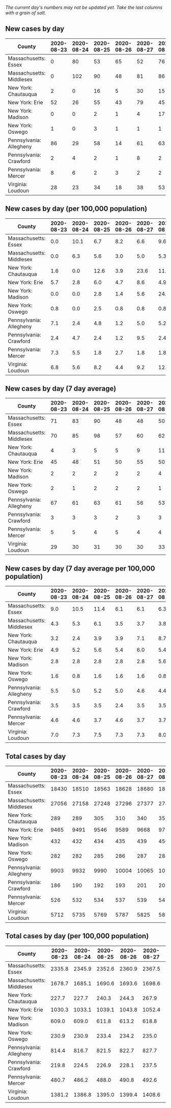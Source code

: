 _The current day's numbers may not be updated yet. Take the last columns with a grain of salt._
## New cases by day

| County | 2020-08-23 | 2020-08-24 | 2020-08-25 | 2020-08-26 | 2020-08-27 | 2020-08-28 | 2020-08-29 |
| --- | --- | --- | --- | --- | --- | --- | --- |
| Massachusetts: Essex | 0 | 80 | 53 | 65 | 52 | 76 | 52 |
| Massachusetts: Middlesex | 0 | 102 | 90 | 48 | 81 | 86 | 99 |
| New York: Chautauqua | 2 | 0 | 16 | 5 | 30 | 15 | 18 |
| New York: Erie | 52 | 26 | 55 | 43 | 79 | 45 | 28 |
| New York: Madison | 0 | 0 | 2 | 1 | 4 | 17 | 3 |
| New York: Oswego | 1 | 0 | 3 | 1 | 1 | 1 | 3 |
| Pennsylvania: Allegheny | 86 | 29 | 58 | 14 | 61 | 63 | 83 |
| Pennsylvania: Crawford | 2 | 4 | 2 | 1 | 8 | 2 | 6 |
| Pennsylvania: Mercer | 8 | 6 | 2 | 3 | 2 | 2 | 2 |
| Virginia: Loudoun | 28 | 23 | 34 | 18 | 38 | 53 | 46 |

## New cases by day (per 100,000 population)

| County | 2020-08-23 | 2020-08-24 | 2020-08-25 | 2020-08-26 | 2020-08-27 | 2020-08-28 | 2020-08-29 |
| --- | --- | --- | --- | --- | --- | --- | --- |
| Massachusetts: Essex | 0.0 | 10.1 | 6.7 | 8.2 | 6.6 | 9.6 | 6.6 |
| Massachusetts: Middlesex | 0.0 | 6.3 | 5.6 | 3.0 | 5.0 | 5.3 | 6.1 |
| New York: Chautauqua | 1.6 | 0.0 | 12.6 | 3.9 | 23.6 | 11.8 | 14.2 |
| New York: Erie | 5.7 | 2.8 | 6.0 | 4.7 | 8.6 | 4.9 | 3.0 |
| New York: Madison | 0.0 | 0.0 | 2.8 | 1.4 | 5.6 | 24.0 | 4.2 |
| New York: Oswego | 0.8 | 0.0 | 2.5 | 0.8 | 0.8 | 0.8 | 2.5 |
| Pennsylvania: Allegheny | 7.1 | 2.4 | 4.8 | 1.2 | 5.0 | 5.2 | 6.8 |
| Pennsylvania: Crawford | 2.4 | 4.7 | 2.4 | 1.2 | 9.5 | 2.4 | 7.1 |
| Pennsylvania: Mercer | 7.3 | 5.5 | 1.8 | 2.7 | 1.8 | 1.8 | 1.8 |
| Virginia: Loudoun | 6.8 | 5.6 | 8.2 | 4.4 | 9.2 | 12.8 | 11.1 |

## New cases by day (7 day average)

| County | 2020-08-23 | 2020-08-24 | 2020-08-25 | 2020-08-26 | 2020-08-27 | 2020-08-28 | 2020-08-29 |
| --- | --- | --- | --- | --- | --- | --- | --- |
| Massachusetts: Essex | 71 | 83 | 90 | 48 | 48 | 50 | 54 |
| Massachusetts: Middlesex | 70 | 85 | 98 | 57 | 60 | 62 | 72 |
| New York: Chautauqua | 4 | 3 | 5 | 5 | 9 | 11 | 12 |
| New York: Erie | 45 | 48 | 51 | 50 | 55 | 50 | 47 |
| New York: Madison | 2 | 2 | 2 | 2 | 2 | 4 | 4 |
| New York: Oswego | 2 | 1 | 2 | 2 | 2 | 1 | 1 |
| Pennsylvania: Allegheny | 67 | 61 | 63 | 61 | 56 | 53 | 56 |
| Pennsylvania: Crawford | 3 | 3 | 3 | 2 | 3 | 3 | 4 |
| Pennsylvania: Mercer | 5 | 5 | 4 | 5 | 4 | 4 | 4 |
| Virginia: Loudoun | 29 | 30 | 31 | 30 | 30 | 33 | 34 |

## New cases by day (7 day average per 100,000 population)

| County | 2020-08-23 | 2020-08-24 | 2020-08-25 | 2020-08-26 | 2020-08-27 | 2020-08-28 | 2020-08-29 |
| --- | --- | --- | --- | --- | --- | --- | --- |
| Massachusetts: Essex | 9.0 | 10.5 | 11.4 | 6.1 | 6.1 | 6.3 | 6.8 |
| Massachusetts: Middlesex | 4.3 | 5.3 | 6.1 | 3.5 | 3.7 | 3.8 | 4.5 |
| New York: Chautauqua | 3.2 | 2.4 | 3.9 | 3.9 | 7.1 | 8.7 | 9.5 |
| New York: Erie | 4.9 | 5.2 | 5.6 | 5.4 | 6.0 | 5.4 | 5.1 |
| New York: Madison | 2.8 | 2.8 | 2.8 | 2.8 | 2.8 | 5.6 | 5.6 |
| New York: Oswego | 1.6 | 0.8 | 1.6 | 1.6 | 1.6 | 0.8 | 0.8 |
| Pennsylvania: Allegheny | 5.5 | 5.0 | 5.2 | 5.0 | 4.6 | 4.4 | 4.6 |
| Pennsylvania: Crawford | 3.5 | 3.5 | 3.5 | 2.4 | 3.5 | 3.5 | 4.7 |
| Pennsylvania: Mercer | 4.6 | 4.6 | 3.7 | 4.6 | 3.7 | 3.7 | 3.7 |
| Virginia: Loudoun | 7.0 | 7.3 | 7.5 | 7.3 | 7.3 | 8.0 | 8.2 |

## Total cases by day

| County | 2020-08-23 | 2020-08-24 | 2020-08-25 | 2020-08-26 | 2020-08-27 | 2020-08-28 | 2020-08-29 |
| --- | --- | --- | --- | --- | --- | --- | --- |
| Massachusetts: Essex | 18430 | 18510 | 18563 | 18628 | 18680 | 18756 | 18808 |
| Massachusetts: Middlesex | 27056 | 27158 | 27248 | 27296 | 27377 | 27463 | 27562 |
| New York: Chautauqua | 289 | 289 | 305 | 310 | 340 | 355 | 373 |
| New York: Erie | 9465 | 9491 | 9546 | 9589 | 9668 | 9713 | 9741 |
| New York: Madison | 432 | 432 | 434 | 435 | 439 | 456 | 459 |
| New York: Oswego | 282 | 282 | 285 | 286 | 287 | 288 | 291 |
| Pennsylvania: Allegheny | 9903 | 9932 | 9990 | 10004 | 10065 | 10128 | 10211 |
| Pennsylvania: Crawford | 186 | 190 | 192 | 193 | 201 | 203 | 209 |
| Pennsylvania: Mercer | 526 | 532 | 534 | 537 | 539 | 541 | 543 |
| Virginia: Loudoun | 5712 | 5735 | 5769 | 5787 | 5825 | 5878 | 5924 |

## Total cases by day (per 100,000 population)

| County | 2020-08-23 | 2020-08-24 | 2020-08-25 | 2020-08-26 | 2020-08-27 | 2020-08-28 | 2020-08-29 |
| --- | --- | --- | --- | --- | --- | --- | --- |
| Massachusetts: Essex | 2335.8 | 2345.9 | 2352.6 | 2360.9 | 2367.5 | 2377.1 | 2383.7 |
| Massachusetts: Middlesex | 1678.7 | 1685.1 | 1690.6 | 1693.6 | 1698.6 | 1704.0 | 1710.1 |
| New York: Chautauqua | 227.7 | 227.7 | 240.3 | 244.3 | 267.9 | 279.7 | 293.9 |
| New York: Erie | 1030.3 | 1033.1 | 1039.1 | 1043.8 | 1052.4 | 1057.3 | 1060.3 |
| New York: Madison | 609.0 | 609.0 | 611.8 | 613.2 | 618.8 | 642.8 | 647.0 |
| New York: Oswego | 230.9 | 230.9 | 233.4 | 234.2 | 235.0 | 235.9 | 238.3 |
| Pennsylvania: Allegheny | 814.4 | 816.7 | 821.5 | 822.7 | 827.7 | 832.9 | 839.7 |
| Pennsylvania: Crawford | 219.8 | 224.5 | 226.9 | 228.1 | 237.5 | 239.9 | 247.0 |
| Pennsylvania: Mercer | 480.7 | 486.2 | 488.0 | 490.8 | 492.6 | 494.4 | 496.2 |
| Virginia: Loudoun | 1381.2 | 1386.8 | 1395.0 | 1399.4 | 1408.6 | 1421.4 | 1432.5 |
